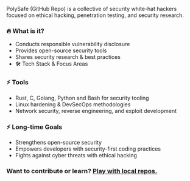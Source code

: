 PolySafe (GitHub Repo) is a collective of security white-hat hackers focused on ethical hacking, penetration testing, and security research.

### 🔥 What is it?

- Conducts responsible vulnerability disclosure
- Provides open-source security tools
- Shares security research & best practices
- 🛠 Tech Stack & Focus Areas

### ⚡ Tools

- Rust, C, Golang, Python and Bash for security tooling
- Linux hardening & DevSecOps methodologies
- Network security, reverse engineering, and exploit development

### ⚡ Long-time Goals

- Strengthens open-source security
- Empowers developers with security-first coding practices
- Fights against cyber threats with ethical hacking

### Want to contribute or learn? [Play with local repos.](https://github.com/orgs/polysafe/repositories)







